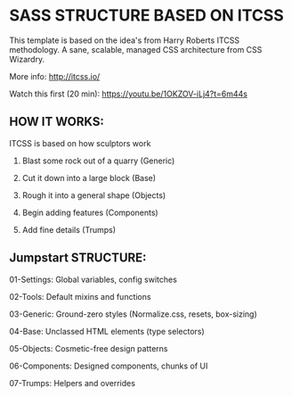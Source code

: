 # SASS STRUCTURE BASED ON ITCSS

This template is based on the idea's from Harry Roberts ITCSS methodology. A sane, scalable, managed CSS architecture from CSS Wizardry.

More info: http://itcss.io/

Watch this first (20 min): https://youtu.be/1OKZOV-iLj4?t=6m44s


## HOW IT WORKS:
ITCSS is based on how sculptors work

1. Blast some rock out of a quarry (Generic)

2. Cut it down into a large block (Base)

3. Rough it into a general shape (Objects)

4. Begin adding features (Components)

5. Add fine details (Trumps)



## Jumpstart STRUCTURE:
01-Settings: Global variables, config switches

02-Tools: Default mixins and functions

03-Generic: Ground-zero styles (Normalize.css, resets, box-sizing)

04-Base: Unclassed HTML elements (type selectors)

05-Objects: Cosmetic-free design patterns

06-Components: Designed components, chunks of UI

07-Trumps: Helpers and overrides
